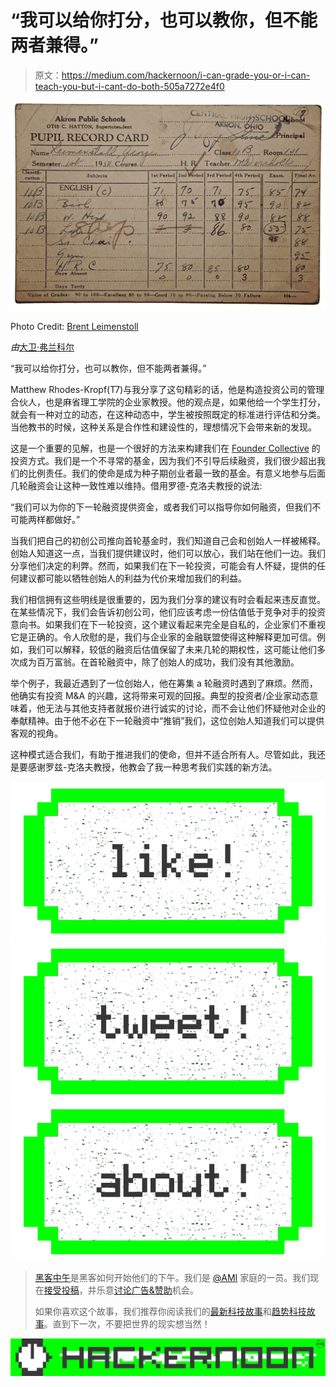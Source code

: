 # “我可以给你打分，也可以教你，但不能两者兼得。”

> 原文：<https://medium.com/hackernoon/i-can-grade-you-or-i-can-teach-you-but-i-cant-do-both-505a7272e4f0>

![](img/3b9fc7b56e38e23844f9ec2cec662b0e.png)

Photo Credit: [Brent Leimenstoll](https://www.flickr.com/photos/brentleimenstoll/8417455710/)

*由*[大卫·弗兰科尔 ](https://twitter.com/dafrankel)

“我可以给你打分，也可以教你，但不能两者兼得。”

Matthew Rhodes-Kropf(T7)与我分享了这句精彩的话，他是构造投资公司的管理合伙人，也是麻省理工学院的企业家教授。他的观点是，如果他给一个学生打分，就会有一种对立的动态，在这种动态中，学生被按照既定的标准进行评估和分类。当他教书的时候，这种关系是合作性和建设性的，理想情况下会带来新的发现。

这是一个重要的见解，也是一个很好的方法来构建我们在 [Founder Collective](http://www.foundercollective.com/) 的投资方式。我们是一个不寻常的基金，因为我们不引导后续融资，我们很少超出我们的比例责任。我们的使命是成为种子期创业者最一致的基金。有意义地参与后面几轮融资会让这种一致性难以维持。借用罗德-克洛夫教授的说法:

“我们可以为你的下一轮融资提供资金，或者我们可以指导你如何融资，但我们不可能两样都做好。”

当我们把自己的初创公司推向首轮基金时，我们知道自己会和创始人一样被稀释。创始人知道这一点，当我们提供建议时，他们可以放心，我们站在他们一边。我们分享他们决定的利弊。然而，如果我们在下一轮投资，可能会有人怀疑，提供的任何建议都可能以牺牲创始人的利益为代价来增加我们的利益。

我们相信拥有这些明线是很重要的，因为我们分享的建议有时会看起来违反直觉。在某些情况下，我们会告诉初创公司，他们应该考虑一份估值低于竞争对手的投资意向书。如果我们在下一轮投资，这个建议看起来完全是自私的，企业家们不重视它是正确的。令人欣慰的是，我们与企业家的金融联盟使得这种解释更加可信。例如，我们可以解释，较低的融资后估值保留了未来几轮的期权性，这可能让他们多次成为百万富翁。在首轮融资中，除了创始人的成功，我们没有其他激励。

举个例子，我最近遇到了一位创始人，他在筹集 a 轮融资时遇到了麻烦。然而，他确实有投资 M&A 的兴趣，这将带来可观的回报。典型的投资者/企业家动态意味着，他无法与其他支持者就报价进行诚实的讨论，而不会让他们怀疑他对企业的奉献精神。由于他不必在下一轮融资中“推销”我们，这位创始人知道我们可以提供客观的视角。

这种模式适合我们，有助于推进我们的使命，但并不适合所有人。尽管如此，我还是要感谢罗兹-克洛夫教授，他教会了我一种思考我们实践的新方法。

[![](img/50ef4044ecd4e250b5d50f368b775d38.png)](http://bit.ly/HackernoonFB)[![](img/979d9a46439d5aebbdcdca574e21dc81.png)](https://goo.gl/k7XYbx)[![](img/2930ba6bd2c12218fdbbf7e02c8746ff.png)](https://goo.gl/4ofytp)

> [黑客中午](http://bit.ly/Hackernoon)是黑客如何开始他们的下午。我们是 [@AMI](http://bit.ly/atAMIatAMI) 家庭的一员。我们现在[接受投稿](http://bit.ly/hackernoonsubmission)，并乐意[讨论广告&赞助](mailto:partners@amipublications.com)机会。
> 
> 如果你喜欢这个故事，我们推荐你阅读我们的[最新科技故事](http://bit.ly/hackernoonlatestt)和[趋势科技故事](https://hackernoon.com/trending)。直到下一次，不要把世界的现实想当然！

![](img/be0ca55ba73a573dce11effb2ee80d56.png)